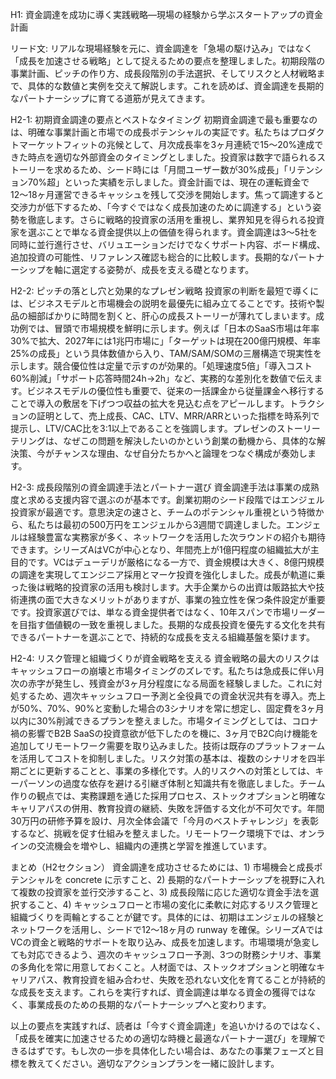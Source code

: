H1: 資金調達を成功に導く実践戦略—現場の経験から学ぶスタートアップの資金計画

リード文:
リアルな現場経験を元に、資金調達を「急場の駆け込み」ではなく「成長を加速させる戦略」として捉えるための要点を整理しました。初期段階の事業計画、ピッチの作り方、成長段階別の手法選択、そしてリスクと人材戦略まで、具体的な数値と実例を交えて解説します。これを読めば、資金調達を長期的なパートナーシップに育てる道筋が見えてきます。

H2-1: 初期資金調達の要点とベストなタイミング
初期資金調達で最も重要なのは、明確な事業計画と市場での成長ポテンシャルの実証です。私たちはプロダクトマーケットフィットの兆候として、月次成長率を3ヶ月連続で15〜20%達成できた時点を適切な外部資金のタイミングとしました。投資家は数字で語られるストーリーを求めるため、シード時には「月間ユーザー数が30%成長」「リテンション70%超」といった実績を示しました。資金計画では、現在の運転資金で12〜18ヶ月運営できるキャッシュを残して交渉を開始します。焦って調達すると交渉力が低下するため、「今すぐではなく成長加速のために調達する」という姿勢を徹底します。さらに戦略的投資家の活用を重視し、業界知見を得られる投資家を選ぶことで単なる資金提供以上の価値を得られます。資金調達は3〜5社を同時に並行進行させ、バリュエーションだけでなくサポート内容、ボード構成、追加投資の可能性、リファレンス確認も総合的に比較します。長期的なパートナーシップを軸に選定する姿勢が、成長を支える礎となります。

H2-2: ピッチの落とし穴と効果的なプレゼン戦略
投資家の判断を最短で導くには、ビジネスモデルと市場機会の説明を最優先に組み立てることです。技術や製品の細部ばかりに時間を割くと、肝心の成長ストーリーが薄れてしまいます。成功例では、冒頭で市場規模を鮮明に示します。例えば「日本のSaaS市場は年率30%で拡大、2027年には1兆円市場に」「ターゲットは現在200億円規模、年率25%の成長」という具体数値から入り、TAM/SAM/SOMの三層構造で現実性を示します。競合優位性は定量で示すのが効果的。「処理速度5倍」「導入コスト60%削減」「サポート応答時間24h→2h」など、実務的な差別化を数値で伝えます。ビジネスモデルの優位性も重要で、従来の一括課金から従量課金へ移行することで導入の敷居を下げつつ収益の拡大を見込む点をアピールします。トラクションの証明として、売上成長、CAC、LTV、MRR/ARRといった指標を時系列で提示し、LTV/CAC比を3:1以上であることを強調します。プレゼンのストーリーテリングは、なぜこの問題を解決したいのかという創業の動機から、具体的な解決策、今がチャンスな理由、なぜ自分たちかへと論理をつなぐ構成が奏効します。

H2-3: 成長段階別の資金調達手法とパートナー選び
資金調達手法は事業の成熟度と求める支援内容で選ぶのが基本です。創業初期のシード段階ではエンジェル投資家が最適です。意思決定の速さと、チームのポテンシャル重視という特徴から、私たちは最初の500万円をエンジェルから3週間で調達しました。エンジェルは経験豊富な実務家が多く、ネットワークを活用した次ラウンドの紹介も期待できます。シリーズAはVCが中心となり、年間売上が1億円程度の組織拡大が主目的です。VCはデューデリが厳格になる一方で、資金規模は大きく、8億円規模の調達を実現してエンジニア採用とマーケ投資を強化しました。成長が軌道に乗った後は戦略的投資家の活用も検討します。大手企業からの出資は販路拡大や技術連携の面で大きなメリットがありますが、事業の独立性を保つ条件設定が重要です。投資家選びでは、単なる資金提供者ではなく、10年スパンで市場リーダーを目指す価値観の一致を重視しました。長期的な成長投資を優先する文化を共有できるパートナーを選ぶことで、持続的な成長を支える組織基盤を築けます。

H2-4: リスク管理と組織づくりが資金戦略を支える
資金戦略の最大のリスクはキャッシュフローの崩壊と市場タイミングのズレです。私たちは急成長に伴い月次の赤字が発生し、残資金が3ヶ月分程度になる局面を経験しました。これに対処するため、週次キャッシュフロー予測と全役員での資金状況共有を導入。売上が50%、70%、90%と変動した場合の3シナリオを常に想定し、固定費を3ヶ月以内に30%削減できるプランを整えました。市場タイミングとしては、コロナ禍の影響でB2B SaaSの投資意欲が低下したのを機に、3ヶ月でB2C向け機能を追加してリモートワーク需要を取り込みました。技術は既存のプラットフォームを活用してコストを抑制しました。リスク対策の基本は、複数のシナリオを四半期ごとに更新することと、事業の多様化です。人的リスクへの対策としては、キーパーソンの過度な依存を避ける引継ぎ体制と知識共有を徹底しました。チーム作りの観点では、実務課題を通じた採用プロセス、ストックオプションと明確なキャリアパスの併用、教育投資の継続、失敗を評価する文化が不可欠です。年間30万円の研修予算を設け、月次全体会議で「今月のベストチャレンジ」を表彰するなど、挑戦を促す仕組みを整えました。リモートワーク環境下では、オンラインの交流機会を増やし、組織内の連携と学習を推進しています。

まとめ（H2セクション）
資金調達を成功させるためには、1) 市場機会と成長ポテンシャルを concrete に示すこと、2) 長期的なパートナーシップを視野に入れて複数の投資家を並行交渉すること、3) 成長段階に応じた適切な資金手法を選択すること、4) キャッシュフローと市場の変化に柔軟に対応するリスク管理と組織づくりを両輪とすることが鍵です。具体的には、初期はエンジェルの経験とネットワークを活用し、シードで12〜18ヶ月の runway を確保。シリーズAではVCの資金と戦略的サポートを取り込み、成長を加速します。市場環境が急変しても対応できるよう、週次のキャッシュフロー予測、3つの財務シナリオ、事業の多角化を常に用意しておくこと。人材面では、ストックオプションと明確なキャリアパス、教育投資を組み合わせ、失敗を恐れない文化を育てることが持続的な成長を支えます。これらを実行すれば、資金調達は単なる資金の獲得ではなく、事業成長のための長期的なパートナーシップへと変わります。

以上の要点を実践すれば、読者は「今すぐ資金調達」を追いかけるのではなく、「成長を確実に加速させるための適切な時機と最適なパートナー選び」を理解できるはずです。もし次の一歩を具体化したい場合は、あなたの事業フェーズと目標を教えてください。適切なアクションプランを一緒に設計します。